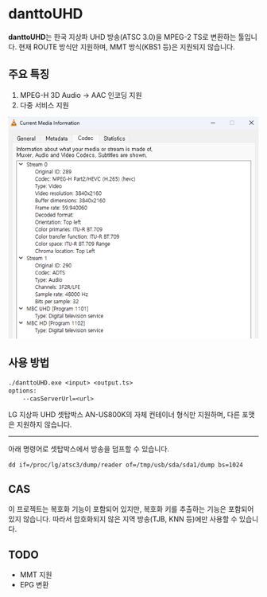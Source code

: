 # danttoUHD
**danttoUHD**는 한국 지상파 UHD 방송(ATSC 3.0)을 MPEG-2 TS로 변환하는 툴입니다.
현재 ROUTE 방식만 지원하며, MMT 방식(KBS1 등)은 지원되지 않습니다.

## 주요 특징
1. MPEG-H 3D Audio → AAC 인코딩 지원
2. 다중 서비스 지원

![stream 구조](images/stream.png)

## 사용 방법
```
./danttoUHD.exe <input> <output.ts>
options:
	--casServerUrl=<url>
```
LG 지상파 UHD 셋탑박스 AN-US800K의 자체 컨테이너 형식만 지원하며, 다른 포맷은 지원하지 않습니다.
***
아래 명령어로 셋탑박스에서 방송을 덤프할 수 있습니다.
```
dd if=/proc/lg/atsc3/dump/reader of=/tmp/usb/sda/sda1/dump bs=1024
```
## CAS
이 프로젝트는 복호화 기능이 포함되어 있지만, 복호화 키를 추출하는 기능은 포함되어 있지 않습니다.
따라서 암호화되지 않은 지역 방송(TJB, KNN 등)에만 사용할 수 있습니다.

## TODO
- MMT 지원
- EPG 변환
